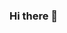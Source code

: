 ### Hi there 👋

<!--
**Oldman10000/Oldman10000** is a ✨ _special_ ✨ repository because its `README.md` (this file) appears on your GitHub profile.

Here are some ideas to get you started:

- 🔭 I’m currently working on Code Instute Trust in Soda Hackathon
- 🌱 I’m currently learning React and Gatsby Javascript frameworks
- 💬 Ask me about ...
- 📫 How to reach me: patrickoldman1993@gmail.com
-->
